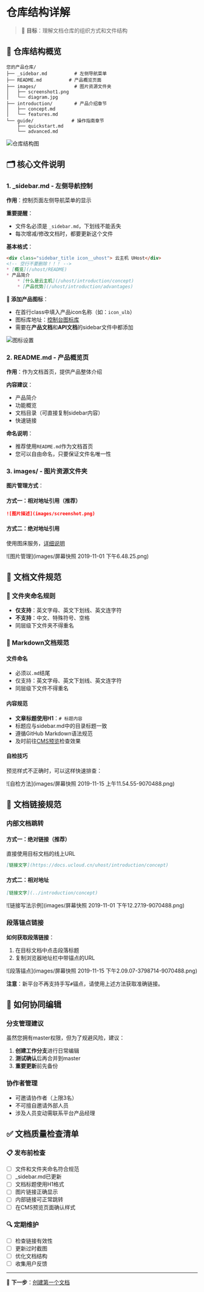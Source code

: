 # 仓库结构详解

> 🎯 **目标**：理解文档仓库的组织方式和文件结构

## 📁 仓库结构概览

```
您的产品仓库/
├── _sidebar.md          # 左侧导航菜单
├── README.md          # 产品概览页面
├── images/              # 图片资源文件夹
│   ├── screenshot1.png
│   └── diagram.jpg
├── introduction/        # 产品介绍章节
│   ├── concept.md
│   └── features.md
└── guide/              # 操作指南章节
    ├── quickstart.md
    └── advanced.md
```

![仓库结构图](images/画板.jpg)

## 🗂️ 核心文件说明

### 1. _sidebar.md - 左侧导航控制

**作用**：控制页面左侧导航菜单的显示

**重要提醒**：
- 文件名必须是 `_sidebar.md`，下划线不能丢失
- 每次增减/修改文档时，都要更新这个文件

**基本格式**：
```markdown
<div class="sidebar_title icon__uhost"> 云主机 UHost</div>
<!-- 空行不要删除！！！ -->
* [概览](/uhost/README)
* 产品简介
    * [什么是云主机](/uhost/introduction/concept)
    * [产品优势](/uhost/introduction/advantages)
```

**🎨 添加产品图标**：
- 在首行class中填入产品icon名称（如：`icon_ulb`）
- 图标库地址：[控制台图标库](https://console-font.pre.ucloudadmin.com/www/preview)
- 需要在**产品文档**和**API文档**的sidebar文件中都添加

![图标设置](images/class-9070488.png)

### 2. README.md - 产品概览页

**作用**：作为文档首页，提供产品整体介绍

**内容建议**：
- 产品简介
- 功能概览
- 文档目录（可直接复制sidebar内容）
- 快速链接

**命名说明**：
- 推荐使用`README.md`作为文档首页
- 您可以自由命名，只要保证文件名唯一性

### 3. images/ - 图片资源文件夹

**图片管理方式**：

#### 方式一：相对地址引用（推荐）
```markdown
![图片描述](images/screenshot.png)
```

#### 方式二：绝对地址引用
使用图床服务，[详细说明](http://docs.ucloudadmin.com/5b10f62667ded1519074449f/edit)

![图片管理](images/屏幕快照 2019-11-01 下午6.48.25.png)

## 📝 文档文件规范

### 📂 文件夹命名规则
- **仅支持**：英文字母、英文下划线、英文连字符
- **不支持**：中文、特殊符号、空格
- 同层级下文件夹不得重名

### 📄 Markdown文档规范

#### 文件命名
- 必须以`.md`结尾
- 仅支持：英文字母、英文下划线、英文连字符
- 同层级下文件不得重名

#### 内容规范
- **文章标题使用H1**：`# 标题内容`
- 标题应与sidebar.md中的目录标题一致
- 遵循GitHub Markdown语法规范
- 及时前往[CMS预览](cms.docs.ucloudadmin.com)检查效果

#### 自检技巧
预览样式不正确时，可以这样快速排查：

![自检方法](images/屏幕快照 2019-11-15 上午11.54.55-9070488.png)

## 🔗 文档链接规范

### 内部文档跳转

#### 方式一：绝对链接（推荐）
直接使用目标文档的线上URL
```markdown
[链接文字](https://docs.ucloud.cn/uhost/introduction/concept)
```

#### 方式二：相对地址
```markdown
[链接文字](../introduction/concept)
```

![链接写法示例](images/屏幕快照 2019-11-01 下午12.27.19-9070488.png)

### 段落锚点链接

**如何获取段落链接**：
1. 在目标文档中点击段落标题
2. 复制浏览器地址栏中带锚点的URL

![段落锚点](images/屏幕快照 2019-11-15 下午2.09.07-3798714-9070488.png)

**注意**：新平台不再支持手写`#`锚点，请使用上述方法获取准确链接。

## 🤝 如何协同编辑

### 分支管理建议
虽然您拥有master权限，但为了规避风险，建议：

1. **创建工作分支**进行日常编辑
2. **测试确认**后再合并到master
3. **重要更新**前先备份

### 协作者管理
- 可邀请协作者（上限3名）
- 不可擅自邀请外部人员
- 涉及人员变动需联系平台产品经理

## ✅ 文档质量检查清单

### 📋 发布前检查
- [ ] 文件和文件夹命名符合规范
- [ ] _sidebar.md已更新
- [ ] 文档标题使用H1格式
- [ ] 图片链接正确显示
- [ ] 内部链接可正常跳转
- [ ] 在CMS预览页面确认样式

### 🔍 定期维护
- [ ] 检查链接有效性
- [ ] 更新过时截图
- [ ] 优化文档结构
- [ ] 收集用户反馈

---

🎯 **下一步**：[创建第一个文档](03-create-docs.md)